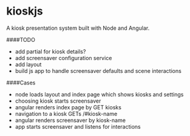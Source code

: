 kioskjs
=======

A kiosk presentation system built with Node and Angular.

####TODO

- add partial for kiosk details?
- add screensaver configuration service
- add layout 
- build js app to handle screensaver defaults and scene interactions

####Cases

- node loads layout and index page which shows kiosks and settings
- choosing kiosk starts screensaver
- angular renders index page by GET kiosks
- navigation to a kiosk GETs /#kiosk-name
- angular renders screensaver by kiosk-name
- app starts screensaver and listens for interactions